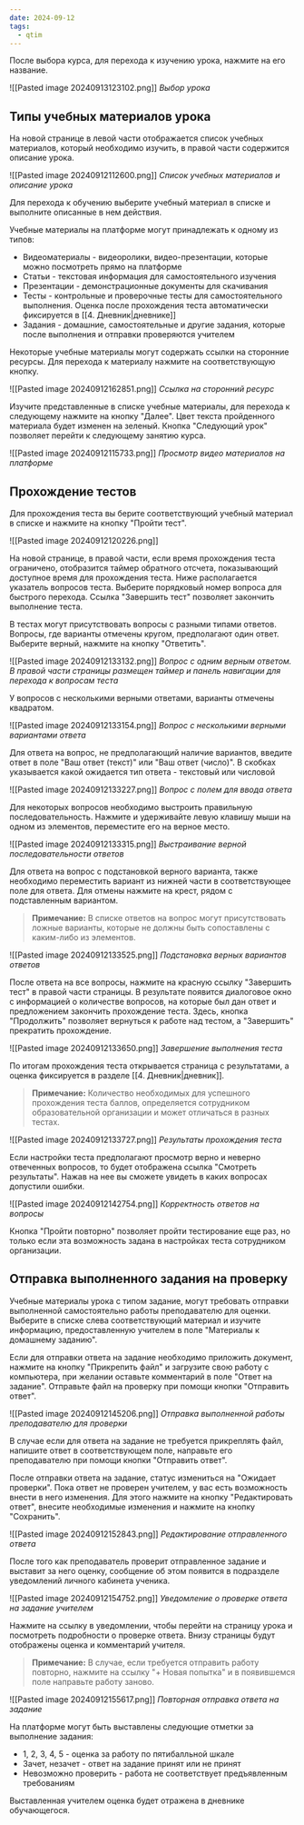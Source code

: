 ```yaml
---
date: 2024-09-12
tags:
  - qtim
---
```

После выбора курса, для перехода к изучению урока, нажмите на его название. 

![[Pasted image 20240913123102.png]]
*Выбор урока*

## Типы учебных материалов урока

На новой странице в левой части отображается список учебных материалов, который необходимо изучить, в правой части содержится описание урока.

![[Pasted image 20240912112600.png]]
*Список учебных материалов и описание урока*

Для перехода к обучению выберите учебный материал в списке и выполните описанные в нем действия.

Учебные материалы на платформе могут принадлежать к одному из типов:

- Видеоматериалы - видеоролики, видео-презентации, которые можно посмотреть прямо на платформе
- Статьи - текстовая информация для самостоятельного изучения
- Презентации - демонстрационные документы для скачивания
- Тесты - контрольные и проверочные тесты для самостоятельного выполнения. Оценка после прохождения теста автоматически фиксируется в [[4. Дневник|дневнике]]
- Задания - домашние, самостоятельные и другие задания, которые после выполнения и отправки проверяются учителем

Некоторые учебные материалы могут содержать ссылки на сторонние ресурсы. Для перехода к материалу нажмите на соответствующую кнопку.

![[Pasted image 20240912162851.png]]
*Ссылка на сторонний ресурс*

Изучите представленные в списке учебные материалы, для перехода к следующему нажмите на кнопку "Далее". Цвет текста пройденного материала будет изменен на зеленый. Кнопка "Следующий урок" позволяет перейти к следующему занятию курса.

![[Pasted image 20240912115733.png]]
*Просмотр видео материалов на платформе*

## Прохождение тестов

Для прохождения теста вы берите соответствующий учебный материал в списке и нажмите на кнопку "Пройти тест".

![[Pasted image 20240912120226.png]]

На новой странице, в правой части, если время прохождения теста ограничено, отобразится таймер обратного отсчета, показывающий доступное время для прохождения теста. Ниже располагается указатель вопросов теста. Выберите порядковый номер вопроса для быстрого перехода. Ссылка "Завершить тест" позволяет закончить выполнение теста.

В тестах могут присутствовать вопросы с разными типами ответов. Вопросы, где варианты отмечены кругом, предполагают один ответ. Выберите верный, нажмите на кнопку "Ответить".

![[Pasted image 20240912133132.png]]
*Вопрос с одним верным ответом. В правой части страницы размещен таймер и панель навигации для перехода к вопросам теста*

У вопросов с несколькими верными ответами, варианты отмечены квадратом.

![[Pasted image 20240912133154.png]]
*Вопрос с несколькими верными вариантами ответа*

Для ответа на вопрос, не предполагающий наличие вариантов, введите ответ в поле "Ваш ответ (текст)" или "Ваш ответ (число)". В скобках указывается какой ожидается тип ответа - текстовый или числовой

![[Pasted image 20240912133227.png]]
*Вопрос с полем для ввода ответа*

Для некоторых вопросов необходимо выстроить правильную последовательность. Нажмите и удерживайте левую клавишу мыши на одном из элементов, переместите его на верное место.

![[Pasted image 20240912133315.png]]
*Выстраивание верной последовательности ответов*

Для ответа на вопрос с подстановкой верного варианта, также необходимо переместить вариант из нижней части в соответствующее поле для ответа. Для отмены нажмите на крест, рядом с подставленным вариантом.

> **Примечание:** В списке ответов на вопрос могут присутствовать ложные варианты, которые не должны быть сопоставлены с каким-либо из элементов.

![[Pasted image 20240912133525.png]]
*Подстановка верных вариантов ответов*

После ответа на все вопросы, нажмите на красную ссылку "Завершить тест" в правой части страницы. В результате появится диалоговое окно с информацией о количестве вопросов, на которые был дан ответ и предложением закончить прохождение теста. Здесь, кнопка "Продолжить" позволяет вернуться к работе над тестом, а "Завершить" прекратить прохождение.

![[Pasted image 20240912133650.png]]
*Завершение выполнения теста*

По итогам прохождения теста открывается страница с результатами, а оценка фиксируется в разделе [[4. Дневник|дневник]].

> **Примечание:** Количество необходимых для успешного прохождения теста баллов, определяется сотрудником образовательной организации и может отличаться в разных тестах.

![[Pasted image 20240912133727.png]]
*Результаты прохождения теста*

Если настройки теста предполагают просмотр верно и неверно отвеченных вопросов, то будет отображена ссылка "Смотреть результаты". Нажав на нее вы сможете увидеть в каких вопросах допустили ошибки.

![[Pasted image 20240912142754.png]]
*Корректность ответов на вопросы*

Кнопка "Пройти повторно" позволяет пройти тестирование еще раз, но только если эта возможность задана в настройках теста сотрудником организации.

## Отправка выполненного задания на проверку

Учебные материалы урока с типом задание, могут требовать отправки выполненной самостоятельно работы преподавателю для оценки. Выберите в списке слева соответствующий материал и изучите информацию, предоставленную учителем в поле "Материалы к домашнему заданию".

Если для отправки ответа на задание необходимо приложить документ, нажмите на кнопку "Прикрепить файл" и загрузите свою работу с компьютера, при желании оставьте комментарий в поле "Ответ на задание". Отправьте файл на проверку при помощи кнопки "Отправить ответ".

![[Pasted image 20240912145206.png]]
*Отправка выполненной работы преподавателю для проверки*

В случае если для ответа на задание не требуется прикреплять файл, напишите ответ в соответствующем поле, направьте его преподавателю при помощи кнопки "Отправить ответ".

После отправки ответа на задание, статус измениться на "Ожидает проверки". Пока ответ не проверен учителем, у вас есть возможность внести в него изменения. Для этого нажмите на кнопку "Редактировать ответ", внесите необходимые изменения и нажмите на кнопку "Сохранить".

![[Pasted image 20240912152843.png]]
*Редактирование отправленного ответа*

После того как преподаватель проверит отправленное задание и выставит за него оценку, сообщение об этом появится в подразделе уведомлений личного кабинета ученика.

![[Pasted image 20240912154752.png]]
*Уведомление о проверке ответа на задание учителем*

Нажмите на ссылку в уведомлении, чтобы перейти на страницу урока и посмотреть подробности о проверке ответа. Внизу страницы будут отображены оценка и комментарий учителя.

> **Примечание:** В случае, если требуется отправить работу повторно, нажмите на ссылку "+ Новая попытка" и в появившемся поле направьте работу заново.

![[Pasted image 20240912155617.png]]
*Повторная отправка ответа на задание*

На платформе могут быть выставлены следующие отметки за выполнение задания:

- 1, 2, 3, 4, 5 - оценка за работу по пятибалльной шкале
- Зачет, незачет - ответ на задание принят или не принят
- Невозможно проверить - работа не соответствует предъявленным требованиям

Выставленная учителем оценка будет отражена в дневнике обучающегося.